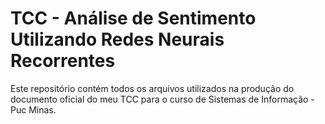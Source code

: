 # TCC - Análise de Sentimento Utilizando Redes Neurais Recorrentes

Este repositório contém todos os arquivos utilizados na produção do documento oficial do meu TCC para o curso de Sistemas de Informação - Puc Minas.

